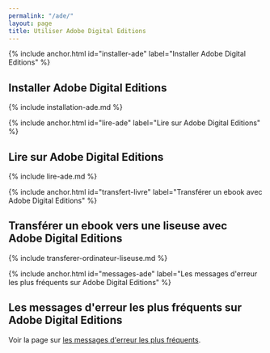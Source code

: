 ```yaml
---
permalink: "/ade/"
layout: page
title: Utiliser Adobe Digital Editions
---
```


{% include anchor.html id="installer-ade" label="Installer Adobe Digital Editions" %}

## Installer Adobe Digital Editions

{% include installation-ade.md %}

{% include anchor.html id="lire-ade" label="Lire sur Adobe Digital Editions" %}

## Lire sur Adobe Digital Editions

{% include lire-ade.md %}

{% include anchor.html id="transfert-livre" label="Transférer un ebook avec Adobe Digital Editions" %}

## Transférer un ebook vers une liseuse avec Adobe Digital Editions

{% include transferer-ordinateur-liseuse.md %}

{% include anchor.html id="messages-ade" label="Les messages d'erreur les plus fréquents sur Adobe Digital Editions" %}

## Les messages d'erreur les plus fréquents sur Adobe Digital Editions

Voir la page sur [les messages d'erreur les plus fréquents](http://aide.tea-ebook.com/faq-erreurs/).
